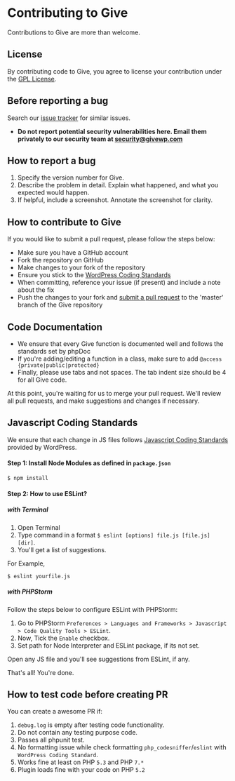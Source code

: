 # Contributing to Give

Contributions to Give are more than welcome.

## License

By contributing code to Give, you agree to license your contribution under the [GPL License](license.txt).

## Before reporting a bug

Search our [issue tracker](https://github.com/WordImpress/Give/issues) for similar issues.

* __Do not report potential security vulnerabilities here. Email them privately to our security team at [security@givewp.com](mailto:security@givewp.com)__

## How to report a bug

1. Specify the version number for Give. 
2. Describe the problem in detail. Explain what happened, and what you expected would happen.
3. If helpful, include a screenshot. Annotate the screenshot for clarity.

## How to contribute to Give

If you would like to submit a pull request, please follow the steps below:

* Make sure you have a GitHub account
* Fork the repository on GitHub
* Make changes to your fork of the repository
* Ensure you stick to the [WordPress Coding Standards](https://codex.wordpress.org/WordPress_Coding_Standards)
 *  When committing, reference your issue (if present) and include a note about the fix
* Push the changes to your fork and [submit a pull request](https://help.github.com/articles/creating-a-pull-request) to the 'master' branch of the Give repository

## Code Documentation

* We ensure that every Give function is documented well and follows the standards set by phpDoc
* If you're adding/editing a function in a class, make sure to add `@access {private|public|protected}`
* Finally, please use tabs and not spaces. The tab indent size should be 4 for all Give code.

At this point, you're waiting for us to merge your pull request. We'll review all pull requests, and make suggestions and changes if necessary.

## Javascript Coding Standards

We ensure that each change in JS files follows [Javascript Coding Standards](https://make.wordpress.org/core/handbook/best-practices/coding-standards/javascript/) provided by WordPress.

#### Step 1: Install Node Modules as defined in `package.json`

```
$ npm install
```

#### Step 2: How to use ESLint?

##### with Terminal 

1. Open Terminal
2. Type command in a format `$ eslint [options] file.js [file.js] [dir]`.
3. You'll get a list of suggestions.

For Example,
```
$ eslint yourfile.js
```

##### with PHPStorm

Follow the steps below to configure ESLint with PHPStorm:
1. Go to PHPStorm `Preferences > Languages and Frameworks > Javascript > Code Quality Tools > ESLint`.
2. Now, Tick the `Enable` checkbox.
3. Set path for Node Interpreter and ESLint package, if its not set.


Open any JS file and you'll see suggestions from ESLint, if any.

That's all! You're done.

## How to test code before creating PR
You can create a awesome PR if:
1. `debug.log` is empty after testing code functionality.
2. Do not contain any testing purpose code.
3. Passes all phpunit test.
4. No formatting issue while check formatting `php_codesniffer`/`eslint` with `WordPress Coding Standard`.
5. Works fine at least on PHP `5.3` and PHP `7.*`
6. Plugin loads fine with your code on PHP `5.2`
